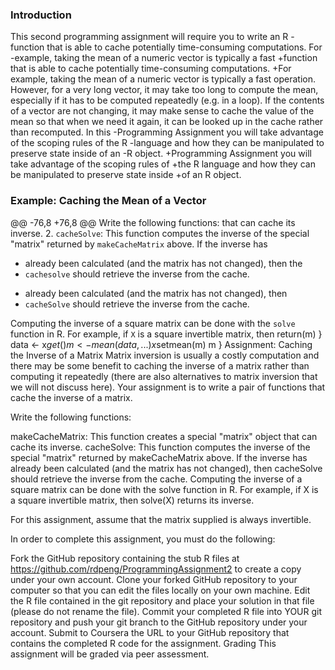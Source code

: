  ### Introduction
 
 This second programming assignment will require you to write an R
-function that is able to cache potentially time-consuming computations. For
-example, taking the mean of a numeric vector is typically a fast
+function that is able to cache potentially time-consuming computations.
+For example, taking the mean of a numeric vector is typically a fast
 operation. However, for a very long vector, it may take too long to
 compute the mean, especially if it has to be computed repeatedly (e.g.
 in a loop). If the contents of a vector are not changing, it may make
 sense to cache the value of the mean so that when we need it again, it
 can be looked up in the cache rather than recomputed. In this
-Programming Assignment you will take advantage of the scoping rules of the R
-language and how they can be manipulated to preserve state inside of an
-R object.
+Programming Assignment you will take advantage of the scoping rules of
+the R language and how they can be manipulated to preserve state inside
+of an R object.
 
 ### Example: Caching the Mean of a Vector
 
@@ -76,8 +76,8 @@ Write the following functions:
     that can cache its inverse.
 2.  `cacheSolve`: This function computes the inverse of the special
     "matrix" returned by `makeCacheMatrix` above. If the inverse has
-    already been calculated (and the matrix has not changed), then the
-    `cachesolve` should retrieve the inverse from the cache.
+    already been calculated (and the matrix has not changed), then
+    `cacheSolve` should retrieve the inverse from the cache.
 
 Computing the inverse of a square matrix can be done with the `solve`
 function in R. For example, if `X` is a square invertible matrix, then
                return(m)
        }
        data <- x$get()
        m <- mean(data, ...)
        x$setmean(m)
        m
}
Assignment: Caching the Inverse of a Matrix
Matrix inversion is usually a costly computation and there may be some benefit to caching the inverse of a matrix rather than computing it repeatedly (there are also alternatives to matrix inversion that we will not discuss here). Your assignment is to write a pair of functions that cache the inverse of a matrix.

Write the following functions:

makeCacheMatrix: This function creates a special "matrix" object that can cache its inverse.
cacheSolve: This function computes the inverse of the special "matrix" returned by makeCacheMatrix above. If the inverse has already been calculated (and the matrix has not changed), then cacheSolve should retrieve the inverse from the cache.
Computing the inverse of a square matrix can be done with the solve function in R. For example, if X is a square invertible matrix, then solve(X) returns its inverse.

For this assignment, assume that the matrix supplied is always invertible.

In order to complete this assignment, you must do the following:

Fork the GitHub repository containing the stub R files at https://github.com/rdpeng/ProgrammingAssignment2 to create a copy under your own account.
Clone your forked GitHub repository to your computer so that you can edit the files locally on your own machine.
Edit the R file contained in the git repository and place your solution in that file (please do not rename the file).
Commit your completed R file into YOUR git repository and push your git branch to the GitHub repository under your account.
Submit to Coursera the URL to your GitHub repository that contains the completed R code for the assignment.
Grading
This assignment will be graded via peer assessment.
